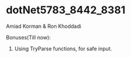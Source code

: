 # dotNet5783_8442_8381
Amiad Korman & Ron Khoddadi

Bonuses(Till now):
  1. Using TryParse functions, for safe input.
